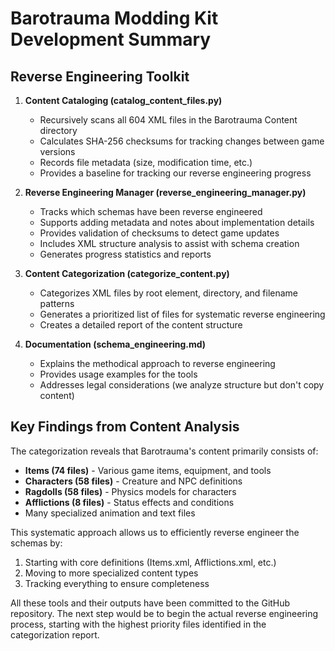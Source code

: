 # Barotrauma Modding Kit Development Summary

## Reverse Engineering Toolkit

1. **Content Cataloging (catalog_content_files.py)**
   - Recursively scans all 604 XML files in the Barotrauma Content directory
   - Calculates SHA-256 checksums for tracking changes between game versions
   - Records file metadata (size, modification time, etc.)
   - Provides a baseline for tracking our reverse engineering progress

2. **Reverse Engineering Manager (reverse_engineering_manager.py)**
   - Tracks which schemas have been reverse engineered
   - Supports adding metadata and notes about implementation details
   - Provides validation of checksums to detect game updates
   - Includes XML structure analysis to assist with schema creation
   - Generates progress statistics and reports

3. **Content Categorization (categorize_content.py)**
   - Categorizes XML files by root element, directory, and filename patterns
   - Generates a prioritized list of files for systematic reverse engineering
   - Creates a detailed report of the content structure 

4. **Documentation (schema_engineering.md)**
   - Explains the methodical approach to reverse engineering
   - Provides usage examples for the tools
   - Addresses legal considerations (we analyze structure but don't copy content)

## Key Findings from Content Analysis

The categorization reveals that Barotrauma's content primarily consists of:

- **Items (74 files)** - Various game items, equipment, and tools
- **Characters (58 files)** - Creature and NPC definitions
- **Ragdolls (58 files)** - Physics models for characters
- **Afflictions (8 files)** - Status effects and conditions
- Many specialized animation and text files

This systematic approach allows us to efficiently reverse engineer the schemas by:
1. Starting with core definitions (Items.xml, Afflictions.xml, etc.)
2. Moving to more specialized content types
3. Tracking everything to ensure completeness

All these tools and their outputs have been committed to the GitHub repository. The next step would be to begin the actual reverse engineering process, starting with the highest priority files identified in the categorization report.
